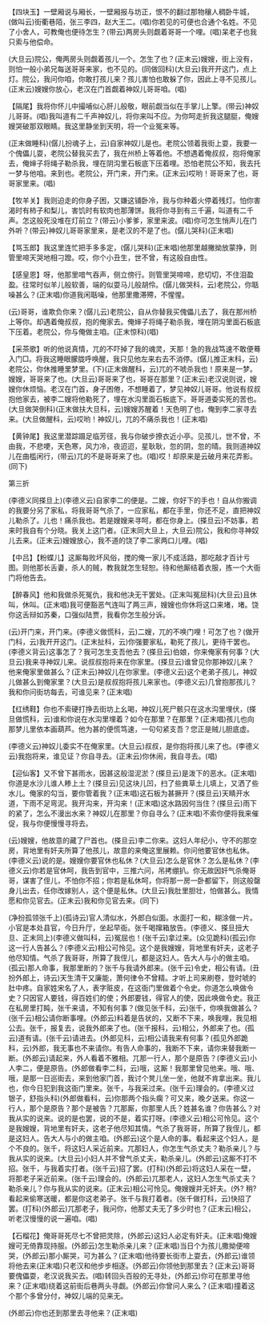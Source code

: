 <!-- { "loadSidebar": true } -->
【四块玉】一壁厢说与厢长，一壁厢报与坊正，恨不的翻过那物穰人稠卧牛城，(做叫云)街衢巷陌，张三李四，赵大王二。(唱)你若见的可便也合通个名姓。不见了小舍人，可教俺也便待怎生？(带云)两房头则觑着哥哥一个哩。(唱)呆老子也我只索与他偿命。

(大旦云)院公，俺两房头则觑着孩儿一个。怎生了也？(正末云)嫂嫂，街上没有，则怕一般小弟兄每送哥哥来家，也不见的。(同做回科)(大旦云)我开开这门，点上灯。院公，我问你咱，你敢打孩儿来？孩儿害怕也敢躲了你，因此上寻不见孩儿。(正末云)嫂嫂你放心，老汉在门首觑着神奴儿哥哥咱。(唱)

【隔尾】我将你怀儿中撮哺似心肝儿般敬，眼前觑当似在手掌儿上擎。(带云)神奴儿哥哥。(唱)我叫道有二千声神奴儿，将你来叫不应。为你呵走折我这腿脡，俺嫂嫂哭破那双眼睛。我这里静坐到天明，将一个业冤来等。

(正末做睡科)(僝儿扮魂子上，云)自家神奴儿是也。老院公领着我街上耍，我要一个傀儡儿耍，老院公替我买去了，我在州桥上等着他。不想遇着俺叔叔，抱将俺家去，俺婶子将绳子勒杀我，埋在阴沟里石板底下压着哩。恐怕老院公不知，我去托一梦与他咱。来到也。老院公，开门来，开门来。(正末云)哎哟！哥哥来了也，哥哥家里来。(唱)

【牧羊关】我则迫走的你身子困，又嫌这铺卧冷，我与你种着火停着残灯。怕你害渴时有柿子和梨儿，害饥时有软肉也那薄饼。我将你寻到有三千遍，叫道有二千声。怎这般死没堆在灯前立？(带云)小爹爹，家里来波。(唱)你可怎生悄声儿在门外听？(带云)神奴儿哥哥家里来，是老汉的不是了也。(僝儿哭科)(正末唱)

【骂玉郎】我这里连忙把手多多定，(僝儿哭科)(正末唱)他那里越撇拗放蒙挣，则管里啼天哭地相刁蹬。哎，你个小丑生，世不曾，有这般自由性。

【感皇恩】呀，他那里喑气吞声，侧立傍行。则管里哭啼啼，悲切切，不住泪盈盈。往常时似羊儿般软善，端的似耍马儿般胡伶。(僝儿做哭科，云)老院公，你聒噪甚么？(正末唱)你道我闲聒噪，他那里撒滞殢，不惺惺。

(云)哥哥，谁欺负你来？(僝儿云)老院公，自从你替我买傀儡儿去了，我在那州桥上等你。却遇着俺叔叔，抱的俺家去。俺婶子将绳子勒杀我，埋在阴沟里面石板底下压着。老院公，你与俺做主咱。(正末惊科)(唱)

【采茶歌】听的他说真情，兀的不吓掉了我的魂灵，天那！急的我战笃速不敢便蓦入门□。将我这睡眼朦胧呼唤醒，我只见他左来右去不消停。(僝儿推正末科，云)老院公，你休推睡里梦里。(下)(正末做醒科，云)兀的不唬杀我也！原来是一梦。嫂嫂，哥哥来了也。(大旦云)哥哥来了也，哥哥在那里？(正末云)老汉说则说，嫂嫂你休烦恼。老汉在门首，身子困倦，不想睡着了，梦见神奴儿哥哥。他说有叔叔抱他家去，被李二嫂将他勒死了，埋在水沟里面石板底下。哥哥道委实死的苦也。(大旦做哭倒科)(正末做扶大旦科，云)嫂嫂苏醒着！天色明了也，俺到李二家寻去来。(大旦做醒科，云)哎哟！神奴儿，兀的不痛杀我也！(正末唱)

【黄钟尾】我这里潜踪蹑足临芳径，我与你破步撩衣近小亭。见孩儿，世不曾，不由我，不悲哽，天色寒，风力冷，夜迢迢，星耿耿，忽的阴，忽的晴。我则道神奴儿在曲槛闲行，(带云)兀的不是哥哥来了也。(唱)哎！却原来是云破月来花弄影。(同下)

第三折

(李德义同搽旦上)(李德义云)自家李二的便是。二嫂，你好下的手也！自从你搬调的我要分另了家私，将我哥哥气杀了，一应家私，都在手里，你还不足，直把神奴儿勒杀了。儿也！痛杀我也。若是嫂嫂来寻呵，都在你身上。(搽旦云)不妨事，若来时我自有个分晓。我关上这门者。(正末同大旦上，大旦云)院公，我和你寻神奴儿去来。(正末云)嫂嫂放心，我不道的饶了李二家两口儿哩。(唱)

【中吕】【粉蝶儿】这厮每败坏风俗，搅的俺一家儿不成活路，那吃敲才百计亏图。则他那长舌妻，杀人的贼，教我就怎生轻恕。待和他厮结着衣服，拣一个大衙门将他告去。

【醉春风】他和我做杀死冤仇，我和他决无干罢处。(正末叫冤屈科)(大旦云)且休叫，休叫。(正末唱)我可便豁恶气连叫了两三声，嫂嫂也你休将这口来堵，堵。饶你这舌辩如苏秦，口强似陆贾，我看你怎生般分诉。

(云)开门来，开门来。(李德义做慌科，云)二嫂，兀的不唤门哩！可怎了也？(做开门科，云)我开开这门。(正末扯科，云)你强要家私，勒死了孩儿，更待干罢也。(李德义背云)这事怎了？我可怎生支吾他去？(搽旦云)伯娘，你来俺家有何事？(大旦云)我来寻神奴儿来。说叔叔抱将来在你家里。(搽旦云)谁曾见你那神奴儿来？他来俺家里做甚么？(正末云)神奴儿在你家里。(李德义云)这个老弟子孩儿，神奴儿做甚么到俺家里？(大旦云)是叔叔抱将孩儿来家也。(李德义云)几曾抱那孩儿？我和你问街坊每去，可谁见来？(正末唱)

【红绣鞋】你也不索硬打挣去街坊上幺喝，神奴儿死尸骸只在这水沟里埋伏，(搽旦做慌科，云)谁和你说在水沟里埋着？如今在那里？在那里？(正末唱)孩儿也向那梦儿里依本画葫芦。他为甚的便慌笃速，一句句紧支吾？您正是贼儿胆底虚。

(李德义云)神奴儿委实不在俺家里。(大旦云)叔叔，是你抱将孩儿来了也。(李德义云)我抱将来，谁见证？你自寻去。(正末云)你休闹，我自寻去。(唱)

【迎仙客】又不曾下甚雨水，因甚这般湿泥淤？(搽旦云)是泼下的恶水。(正末唱)你道是水沙儿谁人糁上土？(搽旦云)见这块儿凹，扫了些粪草土儿填上，又洒了些水儿。俺家的勾当，要你管着我？(正末唱)这石板为甚撅开？(搽旦云)天睛开水道，下雨不足弯泥。我开沟来，开沟来！(正末唱)这水路因何当住？(搽旦云)雨下的紧了，怎么不漫出水来？神奴儿在那里？你自寻么？(正末唱)不索你便将我来催促，我与你便慢慢寻将去。

(云)嫂嫂，他故意的藏了尸首也。(搽旦云)李二你来。这妇人年纪小，守不的那空房，背地里有奸夫所算了他孩儿，故意的来俺这里展赖。你问他要官休也私休。(李德义云)说的是。嫂嫂你要官休也私休？(大旦云)怎么是官休？怎么是私休？(李德义云)你若是官休呵，我告到官中，三推六问，吊拷绷扒。你无故因奸气杀俺哥哥，谋害了侄儿，不怕你不招；你若是私休呵，你将那一房一卧都留下，则这般罄身儿出去，任你改嫁别人，这个便是私休。(大旦云)我肚里胆壮，怕做甚么。我情愿和你见官去。(正末云)我和你见官去来。(同下)

(净扮孤领张千上)(孤诗云)官人清似水，外郎白似面。水面打一和，糊涂做一片。小官是本处县官，今日升厅，坐起早衙。张千喝撺箱放告。(李德义、搽旦扭大旦、正末同上)(李德义做叫科，云)冤屈也！(张千云)拿过来。(众见跪科)(孤云)你这一行人告甚么？(李德义云)相公可怜见。这个是我嫂嫂，背地里有奸夫，这老子他尽知情。气杀了我哥哥，所算了我侄儿，都是这妇人。告大人与小的做主咱。(孤云)那人命事，我那里断的？张千与我请外郎来。(张千云)令史，相公有请。(丑扮外郎上，诗云)天生清干又廉能，萧何律令不曾精。才听上司来刷卷，登时唬的肚中疼。自家姓宋名了人，表字赃皮，在这衙门里做着个令史。你道怎么唤做令史？只因官人要钱，得百姓们的使；外郎要钱，得官人的使，因此唤做令史。我正在私房里打盹，张千来请，不知有何事？(做见张千科，云)张千，你唤我做甚么？(张千云)相公请你断事哩。(外郎云)料着是告状的，又断不下来，唤我哩，我见相公去。张千，报复去，说我外郎来了也。(张千报科，云)相公，外郎来了也。(孤云)道有请。(张千云)请进去。(外郎见科，云)相公请我来有何事？(孤见外郎跪科，云)外郎，我无事也不来请你。有告人命事的，我断不下来，请你来替我断一断。(外郎云)请起来，外人看着不雅相。兀那一行人，那个是原告？(李德义云)小人李二，便是原告。(外郎做看李二科，云)哦，这厮！我那里曾见他来。哦、哦、哦，是那一日巡街去，来到他家门首，我讨个凳儿坐一坐，他就不肯拿出来。我儿也，你今日犯到我这衙门里来。张千，与我采过来。(张千云)理会的。(李德义过银子，舒指头科)(外郎做看科，云)你那两个指头瘸？可又来，晚夕送来。你这一行人，那个是原告？那个是被告？兀那厮，你那里人氏？姓甚名谁？你告甚么？对我从实的说来。说的是也罢，说的不是，着实打呀。(李德义云)相公可怜见。这个是我嫂嫂，背地里有奸夫，这老子他尽知其情。气杀了我哥哥，所算了我侄儿，都是这妇人。告大人与小的做主咱。(外郎云)这个是人命的事。看起来这个妇人，是个不良的。张千，将这妇人采近前来。兀那妇人，你怎生气杀丈夫？勒杀亲儿？与我从实的说来。(大旦云)小妇人并不曾气杀丈夫，勒杀亲儿。(外郎云)这厮不打不招。张千，与我着实打者。(张千云)招了罢。(打科)(外郎云)将这妇人采在一壁，将那老子采近前来。(张千云)理会的。(外郎云)兀那老人，这妇人怎生气杀丈夫？勒杀亲儿？你与我从实的说来。(正末云)相公可怜见。俺嫂嫂并无奸夫。(外?
稍?看起来偷寒送暖，都是你这老弟子。张千与我打着者。(张千做打科，云)快招了罢。(打科)(外郎云)兀那老子，我问你，他那丈夫无了多少时也？(正末云)相公，听老汉慢慢的说一遍咱。(唱)

【石榴花】俺哥哥死尽七不曾把灵除，(外郎云)这妇人必定有奸夫。(正末唱)俺嫂嫂可无倚靠现持服。(外郎云)怎生勒杀亲儿来？(正末唱)当日个为孩儿撒拗便啼哭，(外郎云)那小厮哭，可为甚么？(正末唱)他待要长街市上耍去，(外郎云)谁领将他去来(正末唱)只老汉和他步步相逐。(外郎云)你领他到那里去？(正末云)哥哥要傀儡耍，老汉说我买去。(唱)转回头百般的无寻处，(外郎云)你可在那里寻他来？(正末唱)绕着这前街后巷两头寻觑。(外郎云)你曾问人来么？(正末唱)撞着这个那个多曾分付，神奴儿端的见来无。

(外郎云)你也还到那里去寻他来？(正末唱)

